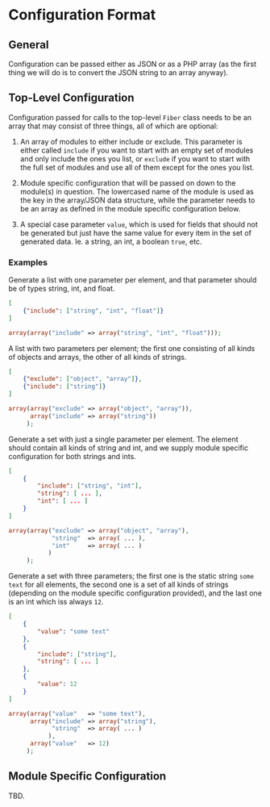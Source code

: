 # Configuration Format

## General

Configuration can be passed either as JSON or as a PHP array (as the
first thing we will do is to convert the JSON string to an array
anyway).


## Top-Level Configuration

Configuration passed for calls to the top-level `Fiber` class needs to
be an array that may consist of three things, all of which are
optional:

1. An array of modules to either include or exclude. This parameter is
   either called `include` if you want to start with an empty set of
   modules and only include the ones you list, or `exclude` if you
   want to start with the full set of modules and use all of them
   except for the ones you list.

2. Module specific configuration that will be passed on down to the
   module(s) in question. The lowercased name of the module is used as
   the key in the array/JSON data structure, while the parameter needs
   to be an array as defined in the module specific configuration
   below.

3. A special case parameter `value`, which is used for fields that
   should not be generated but just have the same value for every item
   in the set of generated data. Ie. a string, an int, a boolean
   `true`, etc.

### Examples

Generate a list with one parameter per element, and that parameter
should be of types string, int, and float.

```json
[
    {"include": ["string", "int", "float"]}
]
```

```php
array(array("include" => array("string", "int", "float")));
```


A list with two parameters per element; the first one consisting of
all kinds of objects and arrays, the other of all kinds of strings.

```json
[
    {"exclude": ["object", "array"]},
    {"include": ["string"]}
]
```

```php
array(array("exclude" => array("object", "array")),
      array("include" => array("string"))
     );
```

Generate a set with just a single parameter per element. The element
should contain all kinds of string and int, and we supply module
specific configuration for both strings and ints.

```json
[
    {
        "include": ["string", "int"],
        "string": [ ... ],
        "int": [ ... ]
    }
]
```

```php
array(array("exclude" => array("object", "array"),
            "string"  => array( ... ),
            "int"     => array( ... )
           )
     );
```

Generate a set with three parameters; the first one is the static
string `some text` for all elements, the second one is a set of all
kinds of strings (depending on the module specific configuration
provided), and the last one is an int which iss always `12`.

```json
[
    {
        "value": "some text"
    },
    {
        "include": ["string"],
        "string": [ ... ]
    },
    {
        "value": 12
    }
]
```

```php
array(array("value"   => "some text"),
      array("include" => array("string"),
            "string"  => array( ... )
           ),
      array("value"   => 12)
     );
```


## Module Specific Configuration

TBD.